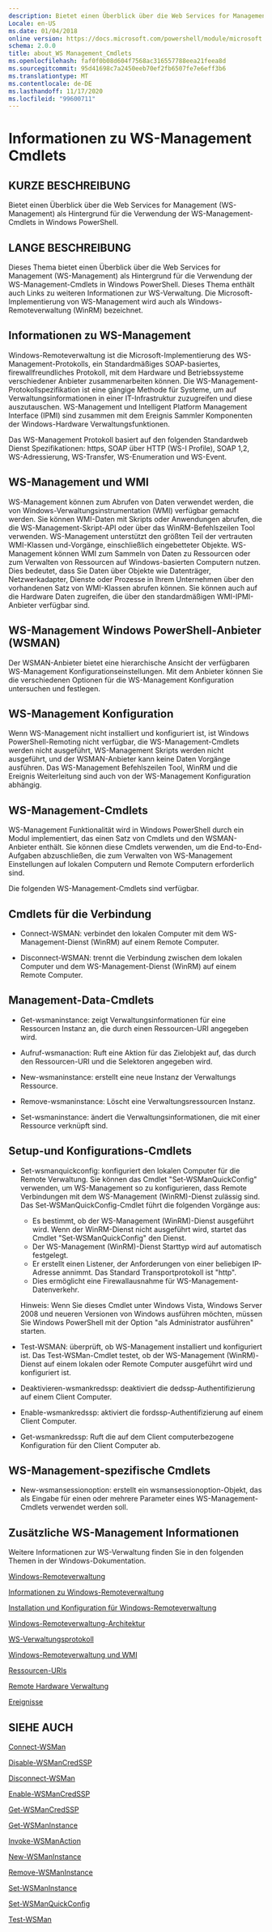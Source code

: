 ```yaml
---
description: Bietet einen Überblick über die Web Services for Management (WS-Management) als Hintergrund für die Verwendung der WS-Management-Cmdlets in Windows PowerShell.
Locale: en-US
ms.date: 01/04/2018
online version: https://docs.microsoft.com/powershell/module/microsoft.wsman.management/about/about_ws-management_cmdlets?view=powershell-7.2&WT.mc_id=ps-gethelp
schema: 2.0.0
title: about_WS Management_Cmdlets
ms.openlocfilehash: faf0f0b08d604f7568ac316557788eea21feea8d
ms.sourcegitcommit: 95d41698c7a2450eeb70ef2fb6507fe7e6eff3b6
ms.translationtype: MT
ms.contentlocale: de-DE
ms.lasthandoff: 11/17/2020
ms.locfileid: "99600711"
---
```

# <a name="about-ws-management-cmdlets"></a>Informationen zu WS-Management Cmdlets

## <a name="short-description"></a>KURZE BESCHREIBUNG

Bietet einen Überblick über die Web Services for Management (WS-Management) als Hintergrund für die Verwendung der WS-Management-Cmdlets in Windows PowerShell.

## <a name="long-description"></a>LANGE BESCHREIBUNG

Dieses Thema bietet einen Überblick über die Web Services for Management (WS-Management) als Hintergrund für die Verwendung der WS-Management-Cmdlets in Windows PowerShell. Dieses Thema enthält auch Links zu weiteren Informationen zur WS-Verwaltung. Die Microsoft-Implementierung von WS-Management wird auch als Windows-Remoteverwaltung (WinRM) bezeichnet.

## <a name="about-ws-management"></a>Informationen zu WS-Management

Windows-Remoteverwaltung ist die Microsoft-Implementierung des WS-Management-Protokolls, ein Standardmäßiges SOAP-basiertes, firewallfreundliches Protokoll, mit dem Hardware und Betriebssysteme verschiedener Anbieter zusammenarbeiten können. Die WS-Management-Protokollspezifikation ist eine gängige Methode für Systeme, um auf Verwaltungsinformationen in einer IT-Infrastruktur zuzugreifen und diese auszutauschen. WS-Management und Intelligent Platform Management Interface (IPMI) sind zusammen mit dem Ereignis Sammler Komponenten der Windows-Hardware Verwaltungsfunktionen.

Das WS-Management Protokoll basiert auf den folgenden Standardweb Dienst Spezifikationen: https, SOAP über HTTP (WS-I Profile), SOAP 1,2, WS-Adressierung, WS-Transfer, WS-Enumeration und WS-Event.

## <a name="ws-management-and-wmi"></a>WS-Management und WMI

WS-Management können zum Abrufen von Daten verwendet werden, die von Windows-Verwaltungsinstrumentation (WMI) verfügbar gemacht werden. Sie können WMI-Daten mit Skripts oder Anwendungen abrufen, die die WS-Management-Skript-API oder über das WinRM-Befehlszeilen Tool verwenden. WS-Management unterstützt den größten Teil der vertrauten WMI-Klassen und-Vorgänge, einschließlich eingebetteter Objekte. WS-Management können WMI zum Sammeln von Daten zu Ressourcen oder zum Verwalten von Ressourcen auf Windows-basierten Computern nutzen. Dies bedeutet, dass Sie Daten über Objekte wie Datenträger, Netzwerkadapter, Dienste oder Prozesse in Ihrem Unternehmen über den vorhandenen Satz von WMI-Klassen abrufen können. Sie können auch auf die Hardware Daten zugreifen, die über den standardmäßigen WMI-IPMI-Anbieter verfügbar sind.

## <a name="ws-management-windows-powershell-provider-wsman"></a>WS-Management Windows PowerShell-Anbieter (WSMAN)

Der WSMAN-Anbieter bietet eine hierarchische Ansicht der verfügbaren WS-Management Konfigurationseinstellungen. Mit dem Anbieter können Sie die verschiedenen Optionen für die WS-Management Konfiguration untersuchen und festlegen.

## <a name="ws-management-configuration"></a>WS-Management Konfiguration

Wenn WS-Management nicht installiert und konfiguriert ist, ist Windows PowerShell-Remoting nicht verfügbar, die WS-Management-Cmdlets werden nicht ausgeführt, WS-Management Skripts werden nicht ausgeführt, und der WSMAN-Anbieter kann keine Daten Vorgänge ausführen. Das WS-Management Befehlszeilen Tool, WinRM und die Ereignis Weiterleitung sind auch von der WS-Management Konfiguration abhängig.

## <a name="ws-management-cmdlets"></a>WS-Management-Cmdlets

WS-Management Funktionalität wird in Windows PowerShell durch ein Modul implementiert, das einen Satz von Cmdlets und den WSMAN-Anbieter enthält. Sie können diese Cmdlets verwenden, um die End-to-End-Aufgaben abzuschließen, die zum Verwalten von WS-Management Einstellungen auf lokalen Computern und Remote Computern erforderlich sind.

Die folgenden WS-Management-Cmdlets sind verfügbar.

## <a name="connection-cmdlets"></a>Cmdlets für die Verbindung

- Connect-WSMAN: verbindet den lokalen Computer mit dem WS-Management-Dienst (WinRM) auf einem Remote Computer.

- Disconnect-WSMAN: trennt die Verbindung zwischen dem lokalen Computer und dem WS-Management-Dienst (WinRM) auf einem Remote Computer.

## <a name="management-data-cmdlets"></a>Management-Data-Cmdlets

- Get-wsmaninstance: zeigt Verwaltungsinformationen für eine Ressourcen Instanz an, die durch einen Ressourcen-URI angegeben wird.

- Aufruf-wsmanaction: Ruft eine Aktion für das Zielobjekt auf, das durch den Ressourcen-URI und die Selektoren angegeben wird.

- New-wsmaninstance: erstellt eine neue Instanz der Verwaltungs Ressource.

- Remove-wsmaninstance: Löscht eine Verwaltungsressourcen Instanz.

- Set-wsmaninstance: ändert die Verwaltungsinformationen, die mit einer Ressource verknüpft sind.

## <a name="setup-and-configuration-cmdlets"></a>Setup-und Konfigurations-Cmdlets

- Set-wsmanquickconfig: konfiguriert den lokalen Computer für die Remote Verwaltung.
  Sie können das Cmdlet "Set-WSManQuickConfig" verwenden, um WS-Management so zu konfigurieren, dass Remote Verbindungen mit dem WS-Management (WinRM)-Dienst zulässig sind. Das Set-WSManQuickConfig-Cmdlet führt die folgenden Vorgänge aus:
  - Es bestimmt, ob der WS-Management (WinRM)-Dienst ausgeführt wird. Wenn der WinRM-Dienst nicht ausgeführt wird, startet das Cmdlet "Set-WSManQuickConfig" den Dienst.
  - Der WS-Management (WinRM)-Dienst Starttyp wird auf automatisch festgelegt.
  - Er erstellt einen Listener, der Anforderungen von einer beliebigen IP-Adresse annimmt. Das Standard Transportprotokoll ist "http".
  - Dies ermöglicht eine Firewallausnahme für WS-Management-Datenverkehr.

  Hinweis: Wenn Sie dieses Cmdlet unter Windows Vista, Windows Server 2008 und neueren Versionen von Windows ausführen möchten, müssen Sie Windows PowerShell mit der Option "als Administrator ausführen" starten.

- Test-WSMAN: überprüft, ob WS-Management installiert und konfiguriert ist. Das Test-WSMan-Cmdlet testet, ob der WS-Management (WinRM)-Dienst auf einem lokalen oder Remote Computer ausgeführt wird und konfiguriert ist.

- Deaktivieren-wsmankredssp: deaktiviert die dedssp-Authentifizierung auf einem Client Computer.

- Enable-wsmankredssp: aktiviert die fordssp-Authentifizierung auf einem Client Computer.

- Get-wsmankredssp: Ruft die auf dem Client computerbezogene Konfiguration für den Client Computer ab.

## <a name="ws-management-specific-cmdlets"></a>WS-Management-spezifische Cmdlets

- New-wsmansessionoption: erstellt ein wsmansessionoption-Objekt, das als Eingabe für einen oder mehrere Parameter eines WS-Management-Cmdlets verwendet werden soll.

## <a name="additional-ws-management-information"></a>Zusätzliche WS-Management Informationen

Weitere Informationen zur WS-Verwaltung finden Sie in den folgenden Themen in der Windows-Dokumentation.

[Windows-Remoteverwaltung](/windows/win32/winrm/portal)

[Informationen zu Windows-Remoteverwaltung](/windows/win32/winrm/about-windows-remote-management)

[Installation und Konfiguration für Windows-Remoteverwaltung](/windows/win32/winrm/installation-and-configuration-for-windows-remote-management)

[Windows-Remoteverwaltung-Architektur](/windows/win32/winrm/windows-remote-management-architecture)

[WS-Verwaltungsprotokoll](/windows/win32/winrm/ws-management-protocol)

[Windows-Remoteverwaltung und WMI](/windows/win32/winrm/windows-remote-management-and-wmi)

[Ressourcen-URIs](/windows/win32/winrm/resource-uris)

[Remote Hardware Verwaltung](/windows/win32/winrm/remote-hardware-management)

[Ereignisse](/windows/win32/winrm/events)

## <a name="see-also"></a>SIEHE AUCH

[Connect-WSMan](xref:Microsoft.WSMan.Management.Connect-WSMan)

[Disable-WSManCredSSP](xref:Microsoft.WSMan.Management.Disable-WSManCredSSP)

[Disconnect-WSMan](xref:Microsoft.WSMan.Management.Disconnect-WSMan)

[Enable-WSManCredSSP](xref:Microsoft.WSMan.Management.Enable-WSManCredSSP)

[Get-WSManCredSSP](xref:Microsoft.WSMan.Management.Get-WSManCredSSP)

[Get-WSManInstance](xref:Microsoft.WSMan.Management.Get-WSManInstance)

[Invoke-WSManAction](xref:Microsoft.WSMan.Management.Invoke-WSManAction)

[New-WSManInstance](xref:Microsoft.WSMan.Management.New-WSManInstance)

[Remove-WSManInstance](xref:Microsoft.WSMan.Management.Remove-WSManInstance)

[Set-WSManInstance](xref:Microsoft.WSMan.Management.Set-WSManInstance)

[Set-WSManQuickConfig](xref:Microsoft.WSMan.Management.Set-WSManQuickConfig)

[Test-WSMan](xref:Microsoft.WSMan.Management.Test-WSMan)
